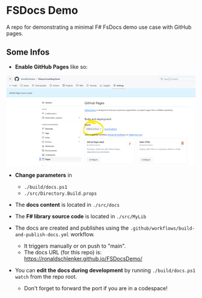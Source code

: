 # FSDocs Demo

A repo for demonstrating a minimal F# FsDocs demo use case with GitHub pages.

## Some Infos

* **Enable GitHub Pages** like so:

![Alt text](enable_Pages.png)

* **Change parameters** in
    * `./build/docs.ps1`
    * `./src/Directory.Build.props`

* The **docs content** is located in `./src/docs`

* The **F# library source code** is located in `./src/MyLib`

* The docs are created and publishes using the `.github/workflows/build-and-publish-docs.yml` workflow.
    * It triggers manually or on push to "main".
    * The docs URL (for this repo) is: https://ronaldschlenker.github.io/FSDocsDemo/

* You can **edit the docs during development** by running `./build/docs.ps1 watch` from the repo root.
    * Don't forget to forward the port if you are in a codespace!
